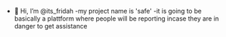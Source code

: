 - 👋 Hi, I’m @its_fridah
-my project name is 'safe'
-it is going to be basically a plattform where people will be reporting incase they are in danger to get assistance
  
